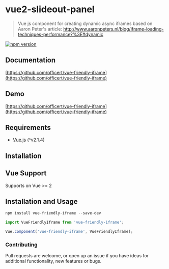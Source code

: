 # vue2-slideout-panel
> Vue js component for creating dynamic async iframes based on Aaron Peter's article: http://www.aaronpeters.nl/blog/iframe-loading-techniques-performance?%3E#dynamic

[![npm version](https://badge.fury.io/js/vue2-slideout-panel.svg)](https://badge.fury.io/js/vue2-slideout-panel)

## Documentation
[https://github.com/officert/vue-friendly-iframe](https://github.com/officert/vue-friendly-iframe)

## Demo

[https://github.com/officert/vue-friendly-iframe](https://github.com/officert/vue-friendly-iframe)

## Requirements
* [Vue.js](http://vuejs.org/) (^v2.1.4)

## Installation

## Vue Support

Supports on Vue >= 2

## Installation and Usage

```javascript
npm install vue-friendly-iframe --save-dev
```

```javascript
import VueFriendlyIframe from 'vue-friendly-iframe';

Vue.component('vue-friendly-iframe', VueFriendlyIframe);
```

### Contributing

Pull requests are welcome, or open up an issue if you have ideas for additional functionality, new features or bugs.
